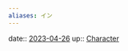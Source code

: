 ```yaml
---
aliases: イン
---
```


date:: [2023-04-26](/Daily_Note/2023-04-26.md)
up:: [Character](202305011425.md)

